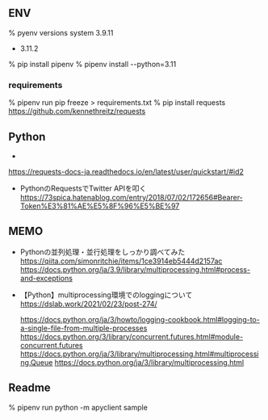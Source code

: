 
## ENV

% pyenv versions
  system
  3.9.11
* 3.11.2

% pip install pipenv
% pipenv install --python=3.11

### requirements

% pipenv run pip freeze > requirements.txt
% pip install requests
https://github.com/kennethreitz/requests

## Python 
- 
https://requests-docs-ja.readthedocs.io/en/latest/user/quickstart/#id2
- PythonのRequestsでTwitter APIを叩く
https://73spica.hatenablog.com/entry/2018/07/02/172656#Bearer-Token%E3%81%AE%E5%8F%96%E5%BE%97


## MEMO

- Pythonの並列処理・並行処理をしっかり調べてみた
https://qiita.com/simonritchie/items/1ce3914eb5444d2157ac
https://docs.python.org/ja/3.9/library/multiprocessing.html#process-and-exceptions

- 【Python】multiprocessing環境でのloggingについて
https://dslab.work/2021/02/23/post-274/

  https://docs.python.org/ja/3/howto/logging-cookbook.html#logging-to-a-single-file-from-multiple-processes
  https://docs.python.org/3/library/concurrent.futures.html#module-concurrent.futures
  https://docs.python.org/ja/3/library/multiprocessing.html#multiprocessing.Queue
  https://docs.python.org/ja/3/library/multiprocessing.html

## Readme

% pipenv run python -m apyclient sample

